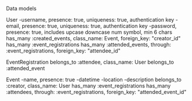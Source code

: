 Data models

User
-username, presence: true, uniqueness: true, authentication key
-email, presence: true, uniqueness: true, authentication key
-password, presence: true, includes upcase downcase num symbol, min 6 chars
has_many :created_events, class_name: Event, foreign_key: "creator_id"
has_many :event_registrations
has_many :attended_events, through: :event_registrations, foreign_key: "attendee_id"

EventRegistration
belongs_to :attendee, class_name: User
belongs_to :attended_event

Event
-name, presence: true
-datetime
-location
-description
belongs_to :creator, class_name: User
has_many :event_registrations
has_many :attendees, through: :event_registrations, foreign_key: "attended_event_id"
